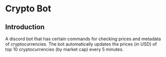 # Crypto Bot

## Introduction

A discord bot that has certain commands for checking prices and metadata of cryptocurrencies. The bot automatically updates the prices (in USD) of top 10 cryptocurrencies (by market cap) every 5 minutes.

